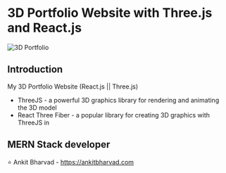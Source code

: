 # 3D Portfolio Website with Three.js and React.js

![3D Portfolio](https://i.ibb.co/ZXsKKsv/Orange-and-Blue-3-D-Elements-Technology-in-Business-and-at-Work-Presentation.png)

## Introduction

My 3D Portfolio Website (React.js || Three.js)

- ThreeJS - a powerful 3D graphics library for rendering and animating the 3D model
- React Three Fiber - a popular library for creating 3D graphics with ThreeJS in

## MERN Stack developer

⭐ Ankit Bharvad - https://ankitbharvad.com
